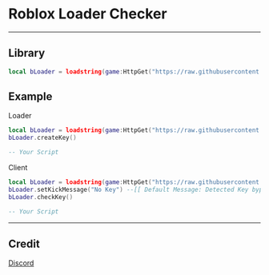 # Roblox Loader Checker
---
## Library
```lua
local bLoader = loadstring(game:HttpGet("https://raw.githubusercontent.com/yellowsliper/loaderChecker/main/library.c"))()
```
## Example

Loader
```lua
local bLoader = loadstring(game:HttpGet("https://raw.githubusercontent.com/yellowsliper/loaderChecker/main/library.c"))()
bLoader.createKey()

-- Your Script
```
Client
```lua
local bLoader = loadstring(game:HttpGet("https://raw.githubusercontent.com/yellowsliper/loaderChecker/main/library.c"))()
bLoader.setKickMessage("No Key") --[[ Default Message: Detected Key bypass ]]
bLoader.checkKey()

-- Your Script
```
---
## Credit
[Discord](https://discord.com/users/756721913413369887)
